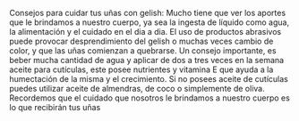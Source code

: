 Consejos para cuidar tus uñas con gelish:
Mucho tiene que ver los aportes que le brindamos a nuestro cuerpo, ya sea la ingesta de líquido como agua, la alimentación y el cuidado en el dia a dia. El uso de productos abrasivos puede provocar desprendimiento del gelish o muchas veces cambio de color, y que las uñas comienzan a quebrarse. Un consejo importante, es beber mucha cantidad de agua y aplicar de dos a tres veces en la semana aceite para cutículas, este posee nutrientes y vitamina E que ayuda a la humectación de la misma y el crecimiento. Si no posees aceite de cutículas puedes utilizar aceite de almendras, de coco o simplemente de oliva. Recordemos que el cuidado que nosotros le brindamos a nuestro cuerpo es lo que recibirán tus uñas
